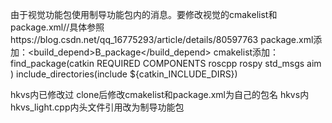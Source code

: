 由于视觉功能包使用制导功能包内的消息。要修改视觉的cmakelist和package.xml//具体参照https://blog.csdn.net/qq_16775293/article/details/80597763
package.xml添加：<build_depend>B_package</build_depend>
cmakelist添加：find_package(catkin REQUIRED COMPONENTS roscpp rospy std_msgs  aim )
include_directories(include ${catkin_INCLUDE_DIRS})

hkvs内已修改过
clone后修改cmakelist和package.xml为自己的包名
hkvs内hkvs_light.cpp内头文件引用改为制导功能包
